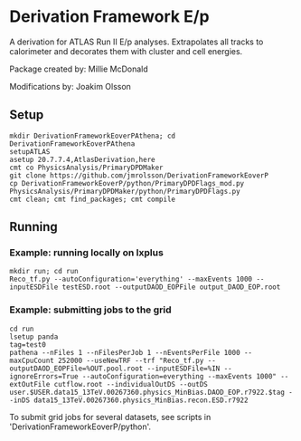 # Derivation Framework E/p #

A derivation for ATLAS Run II E/p analyses. Extrapolates all tracks to calorimeter and decorates them with cluster and cell energies.

Package created by: Millie McDonald

Modifications by: Joakim Olsson

## Setup

```
mkdir DerivationFrameworkEoverPAthena; cd DerivationFrameworkEoverPAthena
setupATLAS
asetup 20.7.7.4,AtlasDerivation,here
cmt co PhysicsAnalysis/PrimaryDPDMaker
git clone https://github.com/jmrolsson/DerivationFrameworkEoverP
cp DerivationFrameworkEoverP/python/PrimaryDPDFlags_mod.py PhysicsAnalysis/PrimaryDPDMaker/python/PrimaryDPDFlags.py
cmt clean; cmt find_packages; cmt compile
```

## Running

### Example: running locally on lxplus

```
mkdir run; cd run
Reco_tf.py --autoConfiguration='everything' --maxEvents 1000 --inputESDFile testESD.root --outputDAOD_EOPFile output_DAOD_EOP.root
```

### Example: submitting jobs to the grid

```
cd run
lsetup panda
tag=test0
pathena --nFiles 1 --nFilesPerJob 1 --nEventsPerFile 1000 --maxCpuCount 252000 --useNewTRF --trf "Reco_tf.py --outputDAOD_EOPFile=%OUT.pool.root --inputESDFile=%IN --ignoreErrors=True --autoConfiguration=everything --maxEvents 1000" --extOutFile cutflow.root --individualOutDS --outDS user.$USER.data15_13TeV.00267360.physics_MinBias.DAOD_EOP.r7922.$tag --inDS data15_13TeV.00267360.physics_MinBias.recon.ESD.r7922
```

To submit grid jobs for several datasets, see scripts in 'DerivationFrameworkEoverP/python'.
